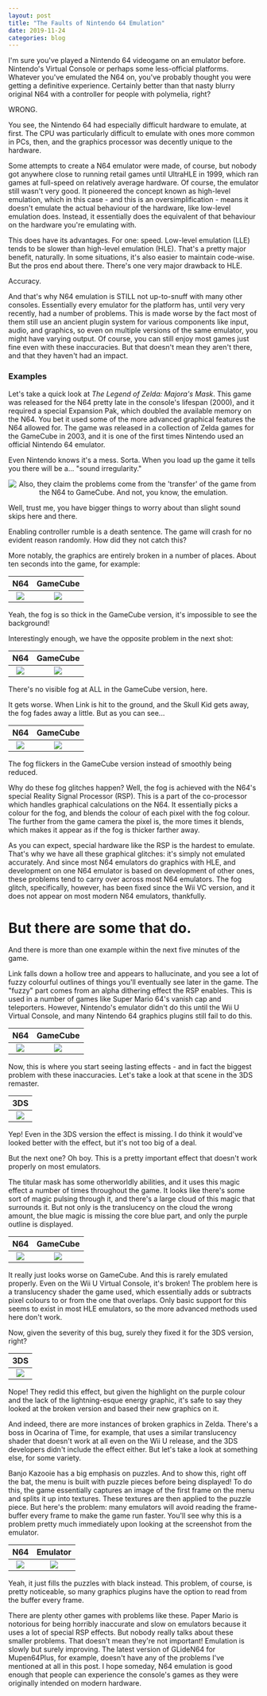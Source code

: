 ```yaml
---
layout: post
title: "The Faults of Nintendo 64 Emulation"
date: 2019-11-24
categories: blog
---
```

I'm sure you've played a Nintendo 64 videogame on an emulator before. Nintendo's Virtual Console or perhaps some less-official platforms. Whatever you've emulated the N64 on, you've probably thought you were getting a definitive experience. Certainly better than that nasty blurry original N64 with a controller for people with polymelia, right?

WRONG.

You see, the Nintendo 64 had especially difficult hardware to emulate, at first. The CPU was particularly difficult to emulate with ones more common in PCs, then, and the graphics processor was decently unique to the hardware.

Some attempts to create a N64 emulator were made, of course, but nobody got anywhere close to running retail games until UltraHLE in 1999, which ran games at full-speed on relatively average hardware. Of course, the emulator still wasn't very good. It pioneered the concept known as high-level emulation, which in this case - and this is an oversimplification - means it doesn't emulate the actual behaviour of the hardware, like low-level emulation does. Instead, it essentially does the equivalent of that behaviour on the hardware you're emulating with.

This does have its advantages. For one: speed. Low-level emulation (LLE) tends to be slower than high-level emulation (HLE). That's a pretty major benefit, naturally. In some situations, it's also easier to maintain code-wise. But the pros end about there. There's one very major drawback to HLE.

Accuracy.

And that's why N64 emulation is STILL not up-to-snuff with many other consoles. Essentially every emulator for the platform has, until very very recently, had a number of problems. This is made worse by the fact most of them still use an ancient plugin system for various components like input, audio, and graphics, so even on multiple versions of the same emulator, you might have varying output. Of course, you can still enjoy most games just fine even with these inaccuracies. But that doesn't mean they aren't there, and that they haven't had an impact.


### Examples
Let's take a quick look at *The Legend of Zelda: Majora's Mask*. This game was released for the N64 pretty late in the console's lifespan (2000), and it required a special Expansion Pak, which doubled the available memory on the N64. You bet it used some of the more advanced graphical features the N64 allowed for. The game was released in a collection of Zelda games for the GameCube in 2003, and it is one of the first times Nintendo used an official Nintendo 64 emulator.

Even Nintendo knows it's a mess. Sorta. When you load up the game it tells you there will be a... "sound irregularity."

<p align="center">
<img src="/assets/2019-11-24-n64-emu-inaccuracies/1_GCN-Disclaimer.png" alt="Also, they claim the problems come from the 'transfer' of the game from the N64 to GameCube. And not, you know, the emulation."/>
</p>

Well, trust me, you have bigger things to worry about than slight sound skips here and there.

Enabling controller rumble is a death sentence. The game will crash for no evident reason randomly. How did they not catch this?

More notably, the graphics are entirely broken in a number of places. About ten seconds into the game, for example:

| N64                                                                  | GameCube                                                              |
| :---:                                                                | :---:                                                                 |
| <img src="/assets/2019-11-24-n64-emu-inaccuracies/2_N64.png"/>       | <img src="/assets/2019-11-24-n64-emu-inaccuracies/2_GCN.png"/>        |

Yeah, the fog is so thick in the GameCube version, it's impossible to see the background!

Interestingly enough, we have the opposite problem in the next shot:

| N64                                                                  | GameCube                                                              |
| :---:                                                                | :---:                                                                 |
| <img src="/assets/2019-11-24-n64-emu-inaccuracies/3_N64.png"/>       | <img src="/assets/2019-11-24-n64-emu-inaccuracies/3_GCN.png"/>        |

There's no visible fog at ALL in the GameCube version, here.

It gets worse. When Link is hit to the ground, and the Skull Kid gets away, the fog fades away a little. But as you can see...

| N64                                                                  | GameCube                                                              |
| :---:                                                                | :---:                                                                 |
| <img src="/assets/2019-11-24-n64-emu-inaccuracies/4_N64.gif"/>       | <img src="/assets/2019-11-24-n64-emu-inaccuracies/4_GCN.gif"/>        |

The fog flickers in the GameCube version instead of smoothly being reduced.

Why do these fog glitches happen? Well, the fog is achieved with the N64's special Reality Signal Processor (RSP). This is a part of the co-processor which handles graphical calculations on the N64. It essentially picks a colour for the fog, and blends the colour of each pixel with the fog colour. The further from the game camera the pixel is, the more times it blends, which makes it appear as if the fog is thicker farther away.

As you can expect, special hardware like the RSP is the hardest to emulate. That's why we have all these graphical glitches: it's simply not emulated accurately. And since most N64 emulators do graphics with HLE, and development on one N64 emulator is based on development of other ones, these problems tend to carry over across most N64 emulators. The fog glitch, specifically, however, has been fixed since the Wii VC version, and it does not appear on most modern N64 emulators, thankfully.

# But there are some that do.
And there is more than one example within the next five minutes of the game.

Link falls down a hollow tree and appears to hallucinate, and you see a lot of fuzzy colourful outlines of things you'll eventually see later in the game. The "fuzzy" part comes from an alpha dithering effect the RSP enables. This is used in a number of games like Super Mario 64's vanish cap and teleporters. However, Nintendo's emulator didn't do this until the Wii U Virtual Console, and many Nintendo 64 graphics plugins still fail to do this.

| N64                                                                  | GameCube                                                              |
| :---:                                                                | :---:                                                                 |
| <img src="/assets/2019-11-24-n64-emu-inaccuracies/5_N64.gif"/>       | <img src="/assets/2019-11-24-n64-emu-inaccuracies/5_GCN.gif"/>        |

Now, this is where you start seeing lasting effects - and in fact the biggest problem with these inaccuracies. Let's take a look at that scene in the 3DS remaster.

| 3DS                                                                  |
| :---:                                                                |
| <img src="/assets/2019-11-24-n64-emu-inaccuracies/5_3DS.gif"/>       |

Yep! Even in the 3DS version the effect is missing. I do think it would've looked better with the effect, but it's not too big of a deal.

But the next one? Oh boy. This is a pretty important effect that doesn't work properly on most emulators.

The titular mask has some otherworldly abilities, and it uses this magic effect a number of times throughout the game. It looks like there's some sort of magic pulsing through it, and there's a large cloud of this magic that surrounds it. But not only is the translucency on the cloud the wrong amount, the blue magic is missing the core blue part, and only the purple outline is displayed.

| N64                                                                  | GameCube                                                              |
| :---:                                                                | :---:                                                                 |
| <img src="/assets/2019-11-24-n64-emu-inaccuracies/6_N64.png"/>       | <img src="/assets/2019-11-24-n64-emu-inaccuracies/6_GCN.png"/>        |

It really just looks worse on GameCube. And this is rarely emulated properly. Even on the Wii U Virtual Console, it's broken! The problem here is a translucency shader the game used, which essentially adds or subtracts pixel colours to or from the one that overlaps. Only basic support for this seems to exist in most HLE emulators, so the more advanced methods used here don't work.

Now, given the severity of this bug, surely they fixed it for the 3DS version, right?

| 3DS                                                                  |
| :---:                                                                |
| <img src="/assets/2019-11-24-n64-emu-inaccuracies/6_3DS.png"/>       |

Nope! They redid this effect, but given the highlight on the purple colour and the lack of the lightning-esque energy graphic, it's safe to say they looked at the broken version and based their new graphics on it.

And indeed, there are more instances of broken graphics in Zelda. There's a boss in Ocarina of Time, for example, that uses a similar translucency shader that doesn't work at all even on the Wii U release, and the 3DS developers didn't include the effect either. But let's take a look at something else, for some variety.

Banjo Kazooie has a big emphasis on puzzles. And to show this, right off the bat, the menu is built with puzzle pieces before being displayed! To do this, the game essentially captures an image of the first frame on the menu and splits it up into textures. These textures are then applied to the puzzle piece. But here's the problem: many emulators will avoid reading the frame-buffer every frame to make the game run faster. You'll see why this is a problem pretty much immediately upon looking at the screenshot from the emulator.

| N64                                                                  | Emulator                                                              |
| :---:                                                                | :---:                                                                 |
| <img src="/assets/2019-11-24-n64-emu-inaccuracies/7_N64.png"/>       | <img src="/assets/2019-11-24-n64-emu-inaccuracies/7_EMU.png"/>        |

Yeah, it just fills the puzzles with black instead. This problem, of course, is pretty noticeable, so many graphics plugins have the option to read from the buffer every frame.

There are plenty other games with problems like these. Paper Mario is notorious for being horribly inaccurate and slow on emulators because it uses a lot of special RSP effects. But nobody really talks about these smaller problems. That doesn't mean they're not important! Emulation is slowly but surely improving. The latest version of GLideN64 for Mupen64Plus, for example, doesn't have any of the problems I've mentioned at all in this post. I hope someday, N64 emulation is good enough that people can experience the console's games as they were originally intended on modern hardware.